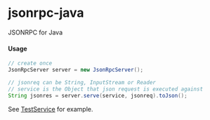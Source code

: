 jsonrpc-java
============

JSONRPC for Java

#### Usage

```java
// create once
JsonRpcServer server = new JsonRpcServer();

// jsonreq can be String, InputStream or Reader
// service is the Object that json request is executed against
String jsonres = server.serve(service, jsonreq).toJson();

```

See [TestService](src/test/java/me/shakiba/jsonrpc/server/TestService.java) for example.    